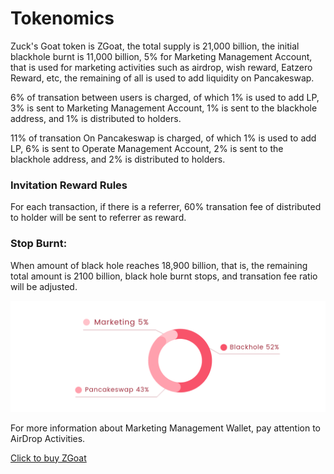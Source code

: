 # Tokenomics

Zuck's Goat token is ZGoat, the total supply is 21,000 billion, the initial blackhole burnt is 11,000 billion, 5% for Marketing Management Account, that is used for marketing activities such as airdrop, wish reward, Eatzero Reward, etc, the remaining of all is used to add liquidity on Pancakeswap.

6% of transation between users is charged, of which 1% is used to add LP, 3% is sent to Marketing Management Account, 1% is sent to the blackhole address, and 1% is distributed to holders.

11% of transation On Pancakeswap is charged,  of which 1% is used to add LP, 6% is sent to Operate Management Account, 2% is sent to the blackhole address, and 2% is distributed to holders.



### Invitation Reward Rules <a id="q2N6Q"></a>

For each transaction, if there is a referrer, 60% transation fee of distributed to holder will be sent to referrer as reward.

### Stop Burnt: <a id="y4Gkm"></a>

When amount of black hole reaches 18,900 billion, that is, the remaining total amount is 2100 billion, black hole burnt stops, and transation fee ratio will be adjusted.

![\( Token allocation \)](../.gitbook/assets/04-dai-bi-fen-pei-.png)

For more information about Marketing Management Wallet, pay attention to AirDrop Activities.

[Click to buy ZGoat](https://exchange.pancakeswap.finance/#/swap)  


